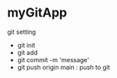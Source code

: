 # myGitApp
git setting
* git init
* git add
* git commit -m 'message'
* git push origin main : push to git